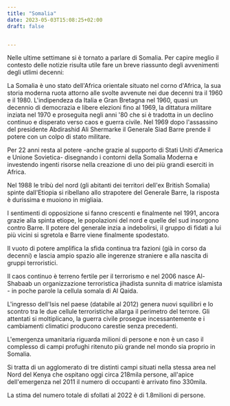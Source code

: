 ```yaml
---
title: "Somalia"
date: 2023-05-03T15:08:25+02:00
draft: false


---
```


Nelle ultime settimane si è tornato a parlare di Somalia. Per capire meglio il contesto delle notizie risulta utile fare un breve riassunto degli avvenimenti degli utlimi decenni:

La Somalia è uno stato dell'Africa orientale situato nel corno d'Africa, la sua storia moderna ruota attorno alle svolte avvenute nei due decenni tra il 1960 e il 1980. L'indipendeza da Italia e Gran Bretagna nel 1960, quasi un decennio di democrazia e libere elezioni fino al 1969, la dittatura militare inziata nel 1970 e proseguita negli anni '80 che si è tradotta in un declino continuo e disperato verso caos e guerra civile. 
Nel 1969 dopo l'assassino del presidente Abdirashid Ali Shermarke il Generale Siad Barre prende il potere con un colpo di stato militare. 

Per 22 anni resta al potere -anche grazie al supporto di Stati Uniti d'America e Unione Sovietica- disegnando i contorni della Somalia Moderna e investendo ingenti risorse nella creazione di uno dei più grandi eserciti in Africa.

Nel 1988  le tribù del nord (gli abitanti dei territori dell'ex British Somalia) spinte dall'Etiopia si ribellano allo strapotere del Generale Barre, la risposta è durissima e muoiono in migliaia.

I sentimenti di opposizione si fanno crescenti e finalmente nel 1991, ancora grazie alla spinta etiope, le popolazioni del nord e quelle del sud insorgono contro Barre.
Il potere del generale inzia a indebolirsi, il gruppo di fidati a lui più vicini si sgretola e Barre viene finalmente spodestato.

Il vuoto di potere amplifica la sfida continua tra fazioni (già in corso da decenni) e lascia ampio spazio alle ingerenze straniere e alla nascita di gruppi terroristici.

Il caos continuo è terreno fertile per il terrorismo e nel 2006 nasce Al-Shabaab un organizzazione terroristica jihadista sunnita di matrice islamista  - in poche parole la cellula somala di Al Qaida. 

L'ingresso dell'Isis nel paese (databile al 2012) genera nuovi squilibri e lo scontro tra le due cellule terroristiche allarga il perimetro del terrore.
Gli attentati si moltiplicano, la guerra civile prosegue incessantemente e i cambiamenti climatici producono carestie senza precedenti.

L'emergenza umanitaria riguarda milioni di persone e non è un caso il complesso di campi profughi ritenuto più grande nel mondo sia proprio in Somalia.

Si tratta di un agglomerato di tre distinti campi situati nella stessa area nel Nord del Kenya che ospitano oggi circa 218mila persone, all'apice dell'emergenza nel 2011 il numero di occupanti è arrivato fino 330mila.

La stima del numero totale di sfollati al 2022 è di 1.8milioni di persone.
